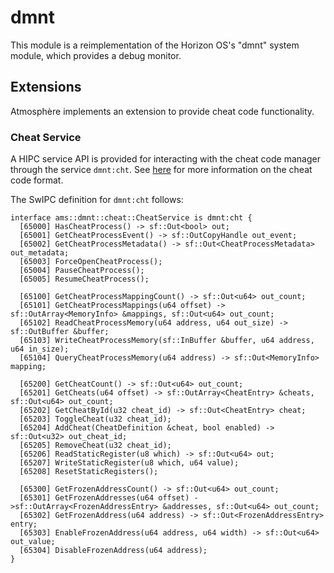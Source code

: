 # dmnt
This module is a reimplementation of the Horizon OS's "dmnt" system module, which provides a debug monitor.

## Extensions
Atmosphère implements an extension to provide cheat code functionality.

### Cheat Service
A HIPC service API is provided for interacting with the cheat code manager through the service `dmnt:cht`. See [here](../../features/cheats.md) for more information on the cheat code format.

The SwIPC definition for `dmnt:cht` follows:
```
interface ams::dmnt::cheat::CheatService is dmnt:cht {
  [65000] HasCheatProcess() -> sf::Out<bool> out;
  [65001] GetCheatProcessEvent() -> sf::OutCopyHandle out_event;
  [65002] GetCheatProcessMetadata() -> sf::Out<CheatProcessMetadata> out_metadata;
  [65003] ForceOpenCheatProcess();
  [65004] PauseCheatProcess();
  [65005] ResumeCheatProcess();

  [65100] GetCheatProcessMappingCount() -> sf::Out<u64> out_count;
  [65101] GetCheatProcessMappings(u64 offset) -> sf::OutArray<MemoryInfo> &mappings, sf::Out<u64> out_count;
  [65102] ReadCheatProcessMemory(u64 address, u64 out_size) -> sf::OutBuffer &buffer;
  [65103] WriteCheatProcessMemory(sf::InBuffer &buffer, u64 address, u64 in_size);
  [65104] QueryCheatProcessMemory(u64 address) -> sf::Out<MemoryInfo> mapping;

  [65200] GetCheatCount() -> sf::Out<u64> out_count;
  [65201] GetCheats(u64 offset) -> sf::OutArray<CheatEntry> &cheats, sf::Out<u64> out_count;
  [65202] GetCheatById(u32 cheat_id) -> sf::Out<CheatEntry> cheat;
  [65203] ToggleCheat(u32 cheat_id);
  [65204] AddCheat(CheatDefinition &cheat, bool enabled) -> sf::Out<u32> out_cheat_id;
  [65205] RemoveCheat(u32 cheat_id);
  [65206] ReadStaticRegister(u8 which) -> sf::Out<u64> out;
  [65207] WriteStaticRegister(u8 which, u64 value);
  [65208] ResetStaticRegisters();

  [65300] GetFrozenAddressCount() -> sf::Out<u64> out_count;
  [65301] GetFrozenAddresses(u64 offset) ->sf::OutArray<FrozenAddressEntry> &addresses, sf::Out<u64> out_count;
  [65302] GetFrozenAddress(u64 address) -> sf::Out<FrozenAddressEntry> entry;
  [65303] EnableFrozenAddress(u64 address, u64 width) -> sf::Out<u64> out_value;
  [65304] DisableFrozenAddress(u64 address);
}
```
